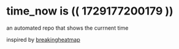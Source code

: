 # time_now is (( 1729177200179 ))

an automated repo that shows the currnent time

inspired by [breakingheatmap](https://github.com/breakingheatmap/breakingheatmap)